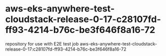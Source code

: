 # aws-eks-anywhere-test-cloudstack-release-0-17-c28107fd-ff93-4214-b76c-be3f646f8a16-72
repository for use with E2E test job aws-eks-anywhere-test-cloudstack-release-0-17:c28107fd-ff93-4214-b76c-be3f646f8a16-72
